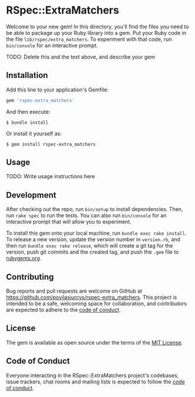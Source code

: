 # RSpec::ExtraMatchers

Welcome to your new gem! In this directory, you'll find the files you need to be able to package up your Ruby library into a gem. Put your Ruby code in the file `lib/rspec/extra_matchers`. To experiment with that code, run `bin/console` for an interactive prompt.

TODO: Delete this and the text above, and describe your gem

## Installation

Add this line to your application's Gemfile:

```ruby
gem 'rspec-extra_matchers'
```

And then execute:

    $ bundle install

Or install it yourself as:

    $ gem install rspec-extra_matchers

## Usage

TODO: Write usage instructions here

## Development

After checking out the repo, run `bin/setup` to install dependencies. Then, run `rake spec` to run the tests. You can also run `bin/console` for an interactive prompt that will allow you to experiment.

To install this gem onto your local machine, run `bundle exec rake install`. To release a new version, update the version number in `version.rb`, and then run `bundle exec rake release`, which will create a git tag for the version, push git commits and the created tag, and push the `.gem` file to [rubygems.org](https://rubygems.org).

## Contributing

Bug reports and pull requests are welcome on GitHub at https://github.com/povilasjurcys/rspec-extra_matchers. This project is intended to be a safe, welcoming space for collaboration, and contributors are expected to adhere to the [code of conduct](https://github.com/povilasjurcys/rspec-extra_matchers/blob/master/CODE_OF_CONDUCT.md).

## License

The gem is available as open source under the terms of the [MIT License](https://opensource.org/licenses/MIT).

## Code of Conduct

Everyone interacting in the RSpec::ExtraMatchers project's codebases, issue trackers, chat rooms and mailing lists is expected to follow the [code of conduct](https://github.com/povilasjurcys/rspec-extra_matchers/blob/master/CODE_OF_CONDUCT.md).
